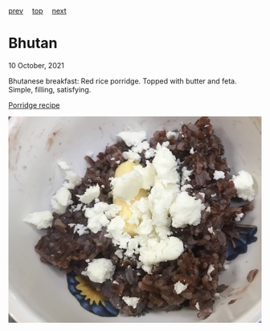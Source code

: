 [prev](benin.md)&emsp;
[top](../index.md)&emsp;
[next](bolivia.md)
# Bhutan
10 October, 2021


Bhutanese breakfast: Red rice porridge. Topped with butter and
feta. Simple, filling, satisfying.

[Porridge recipe](https://mayuris-jikoni.com/2018/04/22/red-rice-porridge/)

![Bhutanese breakfast](images/bhutan.jpeg)